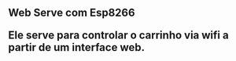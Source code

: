 
<h2>Web Serve com Esp8266</2>

<p>Ele serve para controlar o carrinho via wifi a partir de um interface web.</p>
